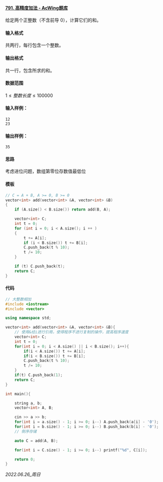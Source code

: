#### [791. 高精度加法 - AcWing题库](https://www.acwing.com/problem/content/793/)

给定两个正整数（不含前导 $0$），计算它们的和。

#### 输入格式

共两行，每行包含一个整数。

#### 输出格式

共一行，包含所求的和。

#### 数据范围

$1≤整数长度≤100000$

#### 输入样例：

```
12
23
```

#### 输出样例：

```
35
```

#### 思路

考虑进位问题，数组第零位存数值最低位

#### 模板

```cpp
// C = A + B, A >= 0, B >= 0
vector<int> add(vector<int> &A, vector<int> &B)
{
    if (A.size() < B.size()) return add(B, A);

    vector<int> C;
    int t = 0;
    for (int i = 0; i < A.size(); i ++ )
    {
        t += A[i];
        if (i < B.size()) t += B[i];
        C.push_back(t % 10);
        t /= 10;
    }

    if (t) C.push_back(t);
    return C;
}
```

#### 代码

```cpp
// 大整数相加
#include <iostream>
#include <vector>

using namespace std;

vector<int> add(vector<int> &A, vector<int> &B){
    // 使用&经i进行引用，使得程序不进行复制的操作，提高程序速度
    vector<int> C;
    int t = 0;
    for(int i = 0; i < A.size() || i < B.size(); i++){
        if(i < A.size()) t += A[i]; 
        if(i < B.size()) t += B[i];
        C.push_back(t % 10);
        t /= 10;
    }
    if(t) C.push_back(1);
    return C;
}

int main(){

    string a, b;
    vector<int> A, B;

    cin >> a >> b;
    for(int i = a.size() - 1; i >= 0; i--) A.push_back(a[i] - '0');
    for(int i = b.size() - 1; i >= 0; i--) B.push_back(b[i] - '0');
    // 倒序存储

    auto C = add(A, B);

    for(int i = C.size() - 1; i >= 0; i--) printf("%d", C[i]);

    return 0;
}
```


*2022.06.26_周日*
